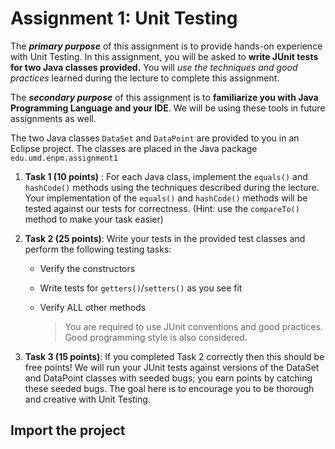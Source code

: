 # Assignment 1: Unit Testing

The _**primary purpose**_ of this assignment is to provide hands-on experience with Unit Testing. In this assignment, you will be asked to **write JUnit tests for two Java classes provided.** You will _use the techniques and good practices_ learned during the lecture to complete this assignment. 

The _**secondary purpose**_ of this assignment is to **familiarize you with Java Programming Language and your IDE**. We will be using these tools in future assignments as well. 

The two Java classes `DataSet` and `DataPoint` are provided to you in an Eclipse project. The classes are placed in the Java package `edu.umd.enpm.assignment1` 

1. **Task 1 (10 points)** : For each Java class, implement the `equals()` and `hashCode()` methods using the techniques described during the lecture. Your implementation of the `equals()` and `hashCode()` methods will be tested against our tests for correctness. (Hint: use the `compareTo()` method to make your task easier) 

1. **Task 2 (25 points)**: Write your tests in the provided test classes and perform the following testing tasks: 

    * Verify the constructors 
    * Write tests for `getters()`/`setters()` as you see fit 
    * Verify ALL other methods 

        >You are required to use JUnit conventions and good practices. Good programming style is also considered. 

1. **Task 3 (15 points)**: If you completed Task 2 correctly then this should be free points! We will run your JUnit tests against versions of the DataSet and DataPoint classes with seeded bugs; you earn points by catching these seeded bugs. The goal here is to encourage you to be thorough and creative with Unit Testing. 

## Import the project